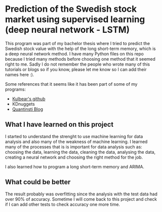 # Prediction of the Swedish stock market using supervised learning (deep neural network - LSTM)
This program was part of my bachelor thesis where I tried to predict the Swedish stock value with the help of the long short-term memory, which is a deep neural network method. I have many Python files on this repo because I tried many methods before choosing one method that it seemed right to me. Sadly I do not remember the people who wrote many of this tutorials or blogs so if you know, please let me know so I can add their names here :).

Some references that it seems like it has been part of some of my programs:
- [Kulbear's github](https://github.com/Kulbear/deep-learning-coursera)
- KDnuggets
- [Quantinsti Blog](https://blog.quantinsti.com/neural-network-python/)


## What I have learned on this project
I started to understand the strenght to use machine learning for data analysis and also many of the weakness of machine learning. I learned many of the processes that is is important for data analysis such as: choosing the data, learning the data, cleaning the data, analysing the data, creating a neural network and choosing the right method for the job.

I also learned how to program a long short-term memory and ARIMA.

## What could be better
The result probably was overfitting since the analysis with the test data had over 90% of accuracy. Sometime I will come back to this project and check if I can add other tests to check accuracy one more time.
